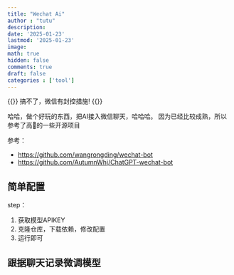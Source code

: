 ```yaml
---
title: "Wechat Ai"
author : "tutu"
description:
date: '2025-01-23'
lastmod: '2025-01-23'
image:
math: true
hidden: false
comments: true
draft: false
categories : ['tool']
---
```


{{<notice warning>}}
搞不了，微信有封控措施!
{{</notice>}}

哈哈，做个好玩的东西，把AI接入微信聊天，哈哈哈。
因为已经比较成熟，所以参考了高🌟的一些开源项目

参考：

- <https://github.com/wangrongding/wechat-bot>
- <https://github.com/AutumnWhj/ChatGPT-wechat-bot>

## 简单配置

step：

1. 获取模型APIKEY
2. 克隆仓库，下载依赖，修改配置
3. 运行即可

## 跟据聊天记录微调模型

